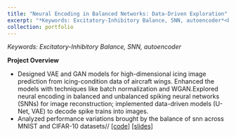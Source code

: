 ```yaml
---
title: "Neural Encoding in Balanced Networks: Data-Driven Exploration"
excerpt: "*Keywords: Excitatory-Inhibitory Balance, SNN, autoencoder*<br/><img src='/images/IMG_3094.png' width='350'>"
collection: portfolio
---
```


*Keywords: Excitatory-Inhibitory Balance, SNN, autoencoder*

**Project Overview**

- Designed VAE and GAN models for high-dimensional icing image prediction from icing-condition data of aircraft wings. Enhanced the models with techniques like batch normalization and WGAN.Explored neural encoding in balanced and unbalanced spiking neural networks (SNNs) for image
reconstruction; implemented data-driven models (U-Net, VAE) to decode spike trains into images.
- Analyzed performance variations brought by the balance of snn across MNIST and CIFAR-10 datasets//
[[code]](https://li-yunai.github.io//portfolio/portfolio-1/)
[[slides]](https://li-yunai.github.io//portfolio/portfolio-1/)
